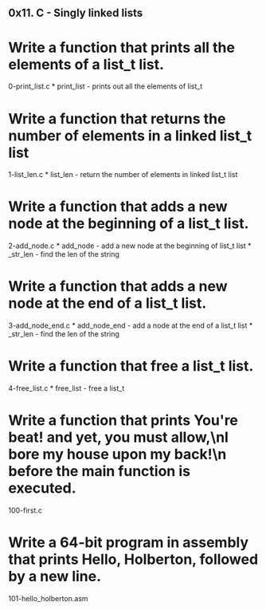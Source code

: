 ## 0x11. C - Singly linked lists

# Write a function that prints all the elements of a list_t list.
0-print_list.c
	 * print_list - prints out all the elements of list_t

# Write a function that returns the number of elements in a linked list_t list
1-list_len.c
	 * list_len - return the number of elements in linked list_t list

# Write a function that adds a new node at the beginning of a list_t list.
2-add_node.c
	 * add_node - add a new node at the beginning of list_t list
	 * _str_len - find the len of the string

# Write a function that adds a new node at the end of a list_t list.
3-add_node_end.c
	 * add_node_end - add a node at the end of a list_t list
	 * _str_len - find the len of the string

# Write a function that free a list_t list.
4-free_list.c
	 * free_list - free a list_t

# Write a function that prints You're beat! and yet, you must allow,\nI bore my house upon my back!\n before the main function is executed.
100-first.c

# Write a 64-bit program in assembly that prints Hello, Holberton, followed by a new line.
101-hello_holberton.asm

